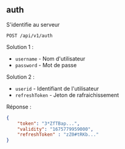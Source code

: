 ## auth

S'identifie au serveur

```
POST /api/v1/auth
```

Solution 1 :
- `username` - Nom d'utilisateur
- `password` - Mot de passe

Solution 2 :
- `userid` - Identifiant de l'utilisateur
- `refreshToken` - Jeton de rafraichissement

Réponse : 
```json
{
    "token": "3*ZfTBap...",
    "validity": "1675779959000",
    "refreshToken" : "zZ0#tRKb..." 
}
```

